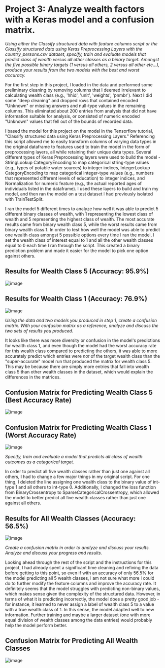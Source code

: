 # Project 3: Analyze wealth factors with a Keras model and a confusion matrix. 

*Using either the Classify structured data with feature columns script or the Classify structured data using Keras Preprocessing Layers with the country_persons.csv dataset, specify, train and evaluate models that predict class of wealth versus all other classes as a binary target. Amongst the five possible binary targets (1 versus all others, 2 versus all other etc...), produce your results from the two models with the best and worst accuracy.* 

For the first step in this project, I loaded in the data and performed some preliminary cleaning by removing columns that I deemed irrelevant to calculating wealth class (e.g., 'hhid', 'unit', 'weights', 'pnmbr'). Next I did some "deep cleaning" and dropped rows that contained encoded "Unknown" or missing answers and null-type values in the remaining columns. This eliminated about 200 entries from analysis that did not have information suitable for analysis, or consisted of numeric encoded "Unknown" values that fell out of the bounds of recorded data. 

I based the model for this project on the model in the Tensorflow tutorial, "Classify structured data using Keras Preprocessing Layers." Referencing this script allowed me to easily transform columns of varying data types in the original dataframe to features used to train the model in the form of preprocessing layers, all while retaining their unique data types. Several different types of Keras Preprocessing layers were used to build the model - StringLookup CategoryEncoding to map categorical string-type values (e.g., types of potable water sources) to integer indices, IntegerLookup CategoryEncoding to map categorical integer-type values (e.g., numbers that represented different levels of education) to integer indices, and Normalization for numeric feature (e.g., the actual reported ages of individuals listed in the dataframe). I used these layers to build and train my model, and then ran the model on a test dataset I had previously isolated with TrainTestSplit. 

I ran the model 5 different times to analyze how well it was able to predict 5 different binary classes of wealth, with 1 representing the lowest class of wealth and 5 representing the highest class of wealth. The most accurate results came from binary wealth class 5, while the worst results came from binary wealth class 1. In order to test how well the model was able to predict one wealth class amongst 5 possible options every time I ran the model, I set the wealth class of interest equal to 1 and all the other wealth classes equal to 0 each time I ran through the script. This created a binary prediction problem and made it easier for the model to pick one option against others. 

## Results for Wealth Class 5 (Accuracy: 95.9%)
![image](https://user-images.githubusercontent.com/70035366/130373048-923211a0-82d5-46ff-9419-bc288b17e8bd.png)

## Results for Wealth Class 1 (Accuracy: 76.9%)
![image](https://user-images.githubusercontent.com/70035366/130542631-c674ca4f-e98d-4ab8-9b5d-f64d4bea1cf7.png)

*Using the data and two models you produced in step 1, create a confusion matrix. With your confusion matrix as a reference, analyze and discuss the two sets of results you produced.* 

It looks like there was more diversity or confusion in the model's predictions for wealth class 1, and even though the model had the worst accuracy rate for this wealth class compared to predicting the others, it was able to more accurately predict which entries were *not* of the target wealth class than the "super-accurate" model run that produced the matrix for wealth class 5. This may be because there are simply more entries that fall into wealth class 5 than other wealth classes in the dataset, which would explain the differences in the matrices. 

## Confusion Matrix for Predicting Wealth Class 5 (Best Accuracy Rate) 
![image](https://user-images.githubusercontent.com/70035366/130542831-23426dc5-1d52-488f-8615-3dd82d62f1b4.png)

## Confusion Matrix for Predicting Wealth Class 1 (Worst Accuracy Rate)
![image](https://user-images.githubusercontent.com/70035366/130544384-56ba69e5-4b2e-4a6b-baf1-e82989698714.png)

*Specify, train and evaluate a model that predicts all class of wealth outcomes as a categorical target.* 

In order to predict all five wealth classes rather than just one against all others, I had to change a few major things in my original script. For one thing, I deleted the line assigning one wealth class to the binary value of int-type 1 and all others to int-type 0. Additionally, I changed the loss function from BinaryCrossentropy to SparseCategoricalCrossentropy, which allowed the model to better predict all five wealth classes rather than just one against all others.

## Results for All Wealth Classes (Accuracy: 56.5%)
![image](https://user-images.githubusercontent.com/70035366/130545425-0e668e58-7388-4a6e-9174-da56fa35b6b0.png)

*Create a confusion matrix in order to analyze and discuss your results. Analyze and discuss your progress and results.* 

Looking ahead through the rest of the script and the instructions for this project, I had already spent a significant time cleaning and refining the data before getting to this point, so even if with an accuracy of only 56.5% for the model predicting all 5 wealth classes, I am not sure what more I could do to further modify the feature columns and improve the accuracy rate. It definitely seems that the model struggles with predicting non-binary values, which makes sense given the complexity of the structured data. However, in terms of what it is predicting incorrectly, the model does a pretty good job - for instance, it learned to never assign a label of wealth class 5 to a value with a true wealth class of 1. In this sense, the model adapted well to new information. Further training and maybe a larger dataset (one with more equal division of wealth classes among the data entries) would probably help the model perform better. 

## Confusion Matrix for Predicting All Wealth Classes 
![image](https://user-images.githubusercontent.com/70035366/130639904-018c0857-bb5b-47a4-94d2-5d119e337202.png)
